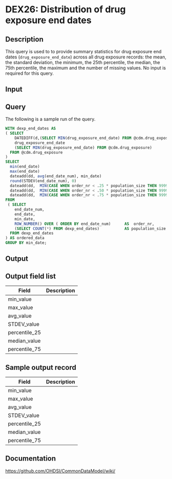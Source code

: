 <!---
Group:drug exposure
Name:DEX26 Distribution of drug exposure end dates
Author:Patrick Ryan
CDM Version: 5.0
-->

# DEX26: Distribution of drug exposure end dates

## Description
This query is used to to provide summary statistics for drug exposure end dates (`drug_exposure_end_date`) across all drug 
exposure records: the mean, the standard deviation, the minimum, the 25th percentile, the median, the 75th percentile, 
the maximum and the number of missing values. No input is required for this query.

## Input <None>

## Query
The following is a sample run of the query.

```sql
WITH dexp_end_dates AS 
( SELECT
    DATEDIFF(d,(SELECT MIN(drug_exposure_end_date) FROM @cdm.drug_exposure), drug_exposure_end_date) AS end_date_num,
    drug_exposure_end_date                                                                           AS end_date,
    (SELECT MIN(drug_exposure_end_date) FROM @cdm.drug_exposure)                                     AS min_date
  FROM @cdm.drug_exposure
)
SELECT
  min(end_date)                                                                                             AS min_date,
  max(end_date)                                                                                             AS max_date,
  dateadd(dd, avg(end_date_num), min_date)                                                                  AS avg_date,
  round(STDEV(end_date_num), 0)                                                                             AS stdev_days,
  dateadd(dd,  MIN(CASE WHEN order_nr < .25 * population_size THEN 999999 ELSE end_date_num END), min_date) AS percentile_25_date,
  dateadd(dd,  MIN(CASE WHEN order_nr < .50 * population_size THEN 999999 ELSE end_date_num END), min_date) AS median_date,
  dateadd(dd,  MIN(CASE WHEN order_nr < .75 * population_size THEN 999999 ELSE end_date_num END), min_date) AS percentile_75_date
FROM 
 ( SELECT 
    end_date_num,                                                              
    end_date,
    min_date,
    ROW_NUMBER() OVER ( ORDER BY end_date_num)      AS  order_nr,
    (SELECT COUNT(*) FROM dexp_end_dates)           AS population_size
  FROM dexp_end_dates
) AS ordered_data
GROUP BY min_date;
```

## Output

## Output field list

|  Field |  Description |
| --- | --- |
| min_value |   |
| max_value |   |
| avg_value |   |
| STDEV_value |   |
| percentile_25 |   |
| median_value |   |
| percentile_75 |   |

## Sample output record

|  Field |  Description |
| --- | --- |
| min_value |   |
| max_value |   |
| avg_value |   |
| STDEV_value |   |
| percentile_25 |   |
| median_value |   |
| percentile_75 |   |

## Documentation
https://github.com/OHDSI/CommonDataModel/wiki/
